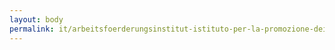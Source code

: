 ```yaml
---
layout: body
permalink: it/arbeitsfoerderungsinstitut-istituto-per-la-promozione-dei-lavoratori/
---
```


